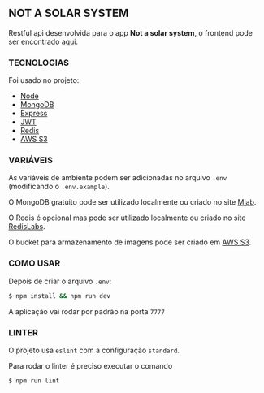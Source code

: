 ## NOT A SOLAR SYSTEM

Restful api desenvolvida para o app **Not a solar system**,
o frontend pode ser encontrado [aqui](https://github.com/sdq-sts/not-a-solar-system-front).


### TECNOLOGIAS

Foi usado no projeto:

  - [Node](https://nodejs.org/en/)
  - [MongoDB](https://www.mongodb.com/)
  - [Express](https://expressjs.com/pt-br/)
  - [JWT](https://jwt.io/)
  - [Redis](https://redis.io/)
  - [AWS S3](https://aws.amazon.com/pt/s3/)


### VARIÁVEIS

As variáveis de ambiente podem ser adicionadas no arquivo `.env` (modificando o `.env.example`).

O MongoDB gratuito pode ser utilizado localmente ou criado no site [Mlab](https://mlab.com/).

O Redis é opcional mas pode ser utilizado localmente ou criado no site [RedisLabs](https://redislabs.com/).

O bucket para armazenamento de imagens pode ser criado em [AWS S3](https://aws.amazon.com/pt/s3/).


### COMO USAR

Depois de criar o arquivo `.env`:

```bash
$ npm install && npm run dev
```

A aplicação vai rodar por padrão na porta `7777`

### LINTER

O projeto usa `eslint` com a configuração `standard`.

Para rodar o linter é preciso executar o comando

```bash
$ npm run lint
```
